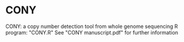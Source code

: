 # CONY
CONY: a copy number detection tool from whole genome sequencing 
R program: "CONY.R" 
See "CONY manuscript.pdf" for further information
